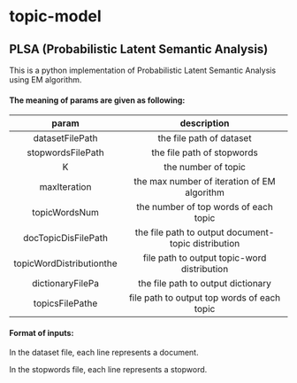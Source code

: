 # topic-model
## PLSA (Probabilistic Latent Semantic Analysis)
This is a python implementation of Probabilistic Latent Semantic Analysis using EM algorithm.

#### The meaning of params are given as following:

| param	|description 
| :-------------: |:------------------:| 
| datasetFilePath	|the file path of dataset
| stopwordsFilePath|	the file path of stopwords
| K	|the number of topic|
| maxIteration	|the max number of iteration of EM algorithm
| topicWordsNum|	the number of top words of each topic
| docTopicDisFilePath	|the file path to output document-topic distribution
| topicWordDistributionthe |file path to output topic-word distribution
| dictionaryFilePa	|the file path to output dictionary
| topicsFilePathe |file path to output top words of each topic

#### Format of inputs:
In the dataset file, each line represents a document.

In the stopwords file, each line represents a stopword.
